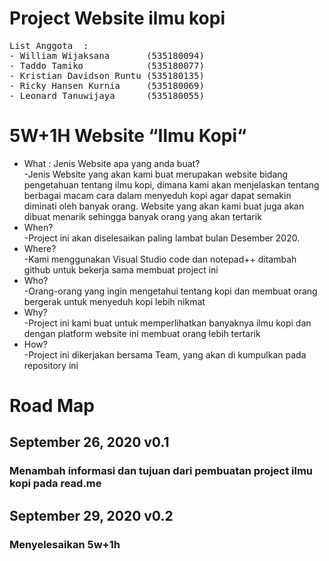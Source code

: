 # Project Website ilmu kopi<br />
<pre>
List Anggota  :
- William Wijaksana       (535180094)
- Taddo Tamiko            (535180077)
- Kristian Davidson Runtu (535180135)
- Ricky Hansen Kurnia     (535180069)
- Leonard Tanuwijaya      (535180055)
</pre>

<h1> 5W+1H Website “Ilmu Kopi“</h1>
<ul>
<li>What : Jenis Website apa yang anda buat?</li>
  <p1>-Jenis Website yang akan kami buat merupakan website bidang pengetahuan tentang ilmu kopi, dimana kami akan menjelaskan tentang berbagai macam cara dalam menyeduh kopi agar dapat semakin diminati oleh banyak orang. Website yang akan kami buat juga akan dibuat menarik sehingga banyak orang yang akan tertarik</p1>
<li>When?</li>
  <p1>-Project ini akan diselesaikan paling lambat bulan Desember 2020.</p1>
<li>Where?</li>
  <p1>-Kami menggunakan Visual Studio code dan notepad++ ditambah github untuk bekerja sama membuat project ini</p1>
<li>Who?</li>
  <p1>-Orang-orang yang ingin mengetahui tentang kopi dan membuat orang bergerak untuk menyeduh kopi lebih nikmat</p1>
<li>Why?</li>
  <p1>-Project ini kami buat untuk memperlihatkan banyaknya ilmu kopi dan dengan platform website ini membuat orang lebih tertarik</p1>
<li>How?</li>
  <p1>-Project ini dikerjakan bersama Team, yang akan di kumpulkan pada repository ini</p1>
</ul>

# Road Map

## September 26, 2020 v0.1
### Menambah informasi dan tujuan dari pembuatan project ilmu kopi pada read.me

## September 29, 2020 v0.2
### Menyelesaikan 5w+1h

